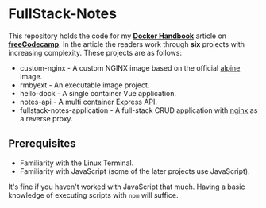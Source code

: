 # FullStack-Notes

This repository holds the code for my [__Docker Handbook__](https://www.freecodecamp.org/news/the-docker-handbook/) article on [__freeCodecamp__](https://freecodecamp.org). In the article the readers work through __six__ projects with increasing complexity. These projects are as follows:

- custom-nginx - A custom NGINX image based on the official [alpine](https://hub.docker.com/_/alpine/) image.
- rmbyext - An executable image project.
- hello-dock - A single container Vue application.
- notes-api - A multi container Express API.
- fullstack-notes-application - A full-stack CRUD application with [nginx](https://hub.docker.com/_/nginx/) as a reverse proxy.

## Prerequisites

- Familiarity with the Linux Terminal.
- Familiarity with JavaScript (some of the later projects use JavaScript).

It's fine if you haven't worked with JavaScript that much. Having a basic knowledge of executing scripts with `npm` will suffice.
